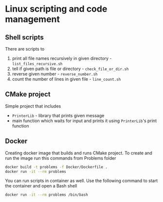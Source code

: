 # Linux scripting and code management
## Shell scripts
 There are scripts to
1. print all file names recursively in given directory - `list_files_recursive.sh`
2. tell if given path is file or directory - `check_file_or_dir.sh`
3. reverse given number - `reverse_number.sh`
4. count the number of lines in given file - `line_count.sh`
## CMake project
Simple project that includes
- `PrinterLib` - library that prints given message
- main function which waits for input and prints it using `PrinterLib`'s print function
## Docker
Creating docker image that builds and runs CMake project.
To create and run the image run this commands from Problems folder
```sh
docker build -t problems -f Docker/Dockerfile .
docker run -it --rm problems
```
You can run scripts in container as well. Use the following command to start the container and open a Bash shell
```sh
docker run -it --rm problems /bin/bash
```
